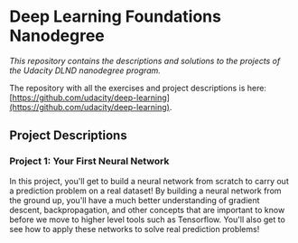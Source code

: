 # Deep Learning Foundations Nanodegree

_This repository contains the descriptions and solutions to the projects of the Udacity DLND nanodegree program._

The repository with all the exercises and project descriptions is here: [https://github.com/udacity/deep-learning](https://github.com/udacity/deep-learning).

## Project Descriptions

### Project 1: Your First Neural Network

In this project, you'll get to build a neural network from scratch to carry out a prediction problem on a real dataset! By building a neural network from the ground up, you'll have a much better understanding of gradient descent, backpropagation, and other concepts that are important to know before we move to higher level tools such as Tensorflow. You'll also get to see how to apply these networks to solve real prediction problems!

